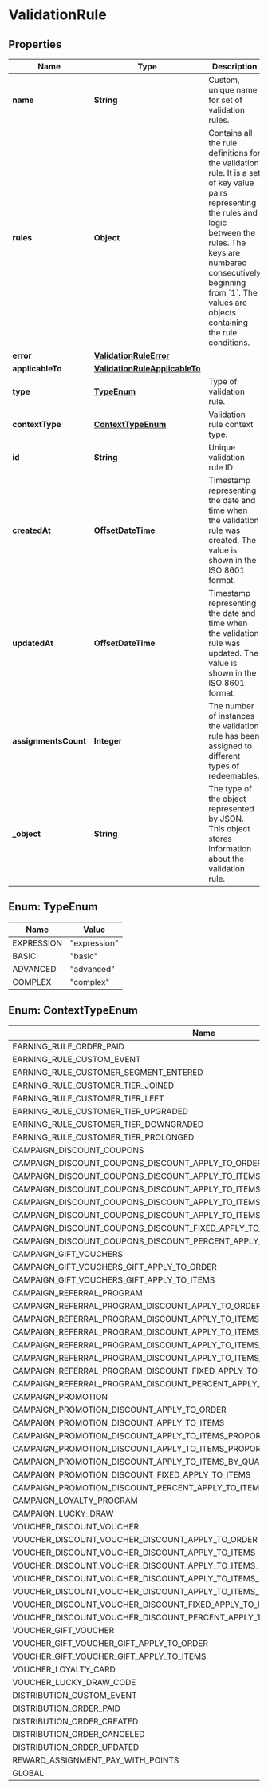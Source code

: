 

# ValidationRule


## Properties

| Name | Type | Description |
|------------ | ------------- | ------------- |
|**name** | **String** | Custom, unique name for set of validation rules. |
|**rules** | **Object** | Contains all the rule definitions for the validation rule. It is a set of key value pairs representing the rules and logic between the rules. The keys are numbered consecutively beginning from &#x60;1&#x60;. The values are objects containing the rule conditions. |
|**error** | [**ValidationRuleError**](ValidationRuleError.md) |  |
|**applicableTo** | [**ValidationRuleApplicableTo**](ValidationRuleApplicableTo.md) |  |
|**type** | [**TypeEnum**](#TypeEnum) | Type of validation rule. |
|**contextType** | [**ContextTypeEnum**](#ContextTypeEnum) | Validation rule context type.    | **Context Type** | **Definition** | |:---|:---| | earning_rule.order.paid |  | | earning_rule.custom_event |  | | earning_rule.customer.segment.entered |  | | campaign.discount_coupons |  | | campaign.discount_coupons.discount.apply_to_order |  | | campaign.discount_coupons.discount.apply_to_items |  | | campaign.discount_coupons.discount.apply_to_items_proportionally |  | | campaign.discount_coupons.discount.apply_to_items_proportionally_by_quantity |  | | campaign.discount_coupons.discount.fixed.apply_to_items |  | | campaign.gift_vouchers |  | | campaign.gift_vouchers.gift.apply_to_order |  | | campaign.gift_vouchers.gift.apply_to_items |  | | campaign.referral_program |  | | campaign.referral_program.discount.apply_to_order |  | | campaign.referral_program.discount.apply_to_items |  | | campaign.referral_program.discount.apply_to_items_proportionally |  | | campaign.referral_program.discount.apply_to_items_proportionally_by_quantity |  | | campaign.referral_program.discount.fixed.apply_to_items |  | | campaign.promotion |  | | campaign.promotion.discount.apply_to_order |  | | campaign.promotion.discount.apply_to_items |  | | campaign.promotion.discount.apply_to_items_proportionally |  | | campaign.promotion.discount.apply_to_items_proportionally_by_quantity |  | | campaign.promotion.discount.fixed.apply_to_items |  | | campaign.loyalty_program |  | | campaign.lucky_draw |  | | voucher.discount_voucher |  | | voucher.discount_voucher.discount.apply_to_order |  | | voucher.discount_voucher.discount.apply_to_items |  | | voucher.discount_voucher.discount.apply_to_items_proportionally |  | | voucher.discount_voucher.discount.apply_to_items_proportionally_by_quantity |  | | voucher.discount_voucher.discount.fixed.apply_to_items |  | | voucher.gift_voucher |  | | voucher.gift_voucher.gift.apply_to_order |  | | voucher.gift_voucher.gift.apply_to_items |  | | voucher.loyalty_card |  | | voucher.lucky_draw_code |  | | distribution.custom_event |  | | reward_assignment.pay_with_points |  | | global |  | |
|**id** | **String** | Unique validation rule ID. |
|**createdAt** | **OffsetDateTime** | Timestamp representing the date and time when the validation rule was created. The value is shown in the ISO 8601 format. |
|**updatedAt** | **OffsetDateTime** | Timestamp representing the date and time when the validation rule was updated. The value is shown in the ISO 8601 format. |
|**assignmentsCount** | **Integer** | The number of instances the validation rule has been assigned to different types of redeemables. |
|**_object** | **String** | The type of the object represented by JSON. This object stores information about the validation rule. |



## Enum: TypeEnum

| Name | Value |
|---- | -----|
| EXPRESSION | &quot;expression&quot; |
| BASIC | &quot;basic&quot; |
| ADVANCED | &quot;advanced&quot; |
| COMPLEX | &quot;complex&quot; |



## Enum: ContextTypeEnum

| Name | Value |
|---- | -----|
| EARNING_RULE_ORDER_PAID | &quot;earning_rule.order.paid&quot; |
| EARNING_RULE_CUSTOM_EVENT | &quot;earning_rule.custom_event&quot; |
| EARNING_RULE_CUSTOMER_SEGMENT_ENTERED | &quot;earning_rule.customer.segment.entered&quot; |
| EARNING_RULE_CUSTOMER_TIER_JOINED | &quot;earning_rule.customer.tier.joined&quot; |
| EARNING_RULE_CUSTOMER_TIER_LEFT | &quot;earning_rule.customer.tier.left&quot; |
| EARNING_RULE_CUSTOMER_TIER_UPGRADED | &quot;earning_rule.customer.tier.upgraded&quot; |
| EARNING_RULE_CUSTOMER_TIER_DOWNGRADED | &quot;earning_rule.customer.tier.downgraded&quot; |
| EARNING_RULE_CUSTOMER_TIER_PROLONGED | &quot;earning_rule.customer.tier.prolonged&quot; |
| CAMPAIGN_DISCOUNT_COUPONS | &quot;campaign.discount_coupons&quot; |
| CAMPAIGN_DISCOUNT_COUPONS_DISCOUNT_APPLY_TO_ORDER | &quot;campaign.discount_coupons.discount.apply_to_order&quot; |
| CAMPAIGN_DISCOUNT_COUPONS_DISCOUNT_APPLY_TO_ITEMS | &quot;campaign.discount_coupons.discount.apply_to_items&quot; |
| CAMPAIGN_DISCOUNT_COUPONS_DISCOUNT_APPLY_TO_ITEMS_PROPORTIONALLY | &quot;campaign.discount_coupons.discount.apply_to_items_proportionally&quot; |
| CAMPAIGN_DISCOUNT_COUPONS_DISCOUNT_APPLY_TO_ITEMS_PROPORTIONALLY_BY_QUANTITY | &quot;campaign.discount_coupons.discount.apply_to_items_proportionally_by_quantity&quot; |
| CAMPAIGN_DISCOUNT_COUPONS_DISCOUNT_APPLY_TO_ITEMS_BY_QUANTITY | &quot;campaign.discount_coupons.discount.apply_to_items_by_quantity&quot; |
| CAMPAIGN_DISCOUNT_COUPONS_DISCOUNT_FIXED_APPLY_TO_ITEMS | &quot;campaign.discount_coupons.discount.fixed.apply_to_items&quot; |
| CAMPAIGN_DISCOUNT_COUPONS_DISCOUNT_PERCENT_APPLY_TO_ITEMS | &quot;campaign.discount_coupons.discount.percent.apply_to_items&quot; |
| CAMPAIGN_GIFT_VOUCHERS | &quot;campaign.gift_vouchers&quot; |
| CAMPAIGN_GIFT_VOUCHERS_GIFT_APPLY_TO_ORDER | &quot;campaign.gift_vouchers.gift.apply_to_order&quot; |
| CAMPAIGN_GIFT_VOUCHERS_GIFT_APPLY_TO_ITEMS | &quot;campaign.gift_vouchers.gift.apply_to_items&quot; |
| CAMPAIGN_REFERRAL_PROGRAM | &quot;campaign.referral_program&quot; |
| CAMPAIGN_REFERRAL_PROGRAM_DISCOUNT_APPLY_TO_ORDER | &quot;campaign.referral_program.discount.apply_to_order&quot; |
| CAMPAIGN_REFERRAL_PROGRAM_DISCOUNT_APPLY_TO_ITEMS | &quot;campaign.referral_program.discount.apply_to_items&quot; |
| CAMPAIGN_REFERRAL_PROGRAM_DISCOUNT_APPLY_TO_ITEMS_PROPORTIONALLY | &quot;campaign.referral_program.discount.apply_to_items_proportionally&quot; |
| CAMPAIGN_REFERRAL_PROGRAM_DISCOUNT_APPLY_TO_ITEMS_PROPORTIONALLY_BY_QUANTITY | &quot;campaign.referral_program.discount.apply_to_items_proportionally_by_quantity&quot; |
| CAMPAIGN_REFERRAL_PROGRAM_DISCOUNT_APPLY_TO_ITEMS_BY_QUANTITY | &quot;campaign.referral_program.discount.apply_to_items_by_quantity&quot; |
| CAMPAIGN_REFERRAL_PROGRAM_DISCOUNT_FIXED_APPLY_TO_ITEMS | &quot;campaign.referral_program.discount.fixed.apply_to_items&quot; |
| CAMPAIGN_REFERRAL_PROGRAM_DISCOUNT_PERCENT_APPLY_TO_ITEMS | &quot;campaign.referral_program.discount.percent.apply_to_items&quot; |
| CAMPAIGN_PROMOTION | &quot;campaign.promotion&quot; |
| CAMPAIGN_PROMOTION_DISCOUNT_APPLY_TO_ORDER | &quot;campaign.promotion.discount.apply_to_order&quot; |
| CAMPAIGN_PROMOTION_DISCOUNT_APPLY_TO_ITEMS | &quot;campaign.promotion.discount.apply_to_items&quot; |
| CAMPAIGN_PROMOTION_DISCOUNT_APPLY_TO_ITEMS_PROPORTIONALLY | &quot;campaign.promotion.discount.apply_to_items_proportionally&quot; |
| CAMPAIGN_PROMOTION_DISCOUNT_APPLY_TO_ITEMS_PROPORTIONALLY_BY_QUANTITY | &quot;campaign.promotion.discount.apply_to_items_proportionally_by_quantity&quot; |
| CAMPAIGN_PROMOTION_DISCOUNT_APPLY_TO_ITEMS_BY_QUANTITY | &quot;campaign.promotion.discount.apply_to_items_by_quantity&quot; |
| CAMPAIGN_PROMOTION_DISCOUNT_FIXED_APPLY_TO_ITEMS | &quot;campaign.promotion.discount.fixed.apply_to_items&quot; |
| CAMPAIGN_PROMOTION_DISCOUNT_PERCENT_APPLY_TO_ITEMS | &quot;campaign.promotion.discount.percent.apply_to_items&quot; |
| CAMPAIGN_LOYALTY_PROGRAM | &quot;campaign.loyalty_program&quot; |
| CAMPAIGN_LUCKY_DRAW | &quot;campaign.lucky_draw&quot; |
| VOUCHER_DISCOUNT_VOUCHER | &quot;voucher.discount_voucher&quot; |
| VOUCHER_DISCOUNT_VOUCHER_DISCOUNT_APPLY_TO_ORDER | &quot;voucher.discount_voucher.discount.apply_to_order&quot; |
| VOUCHER_DISCOUNT_VOUCHER_DISCOUNT_APPLY_TO_ITEMS | &quot;voucher.discount_voucher.discount.apply_to_items&quot; |
| VOUCHER_DISCOUNT_VOUCHER_DISCOUNT_APPLY_TO_ITEMS_PROPORTIONALLY | &quot;voucher.discount_voucher.discount.apply_to_items_proportionally&quot; |
| VOUCHER_DISCOUNT_VOUCHER_DISCOUNT_APPLY_TO_ITEMS_PROPORTIONALLY_BY_QUANTITY | &quot;voucher.discount_voucher.discount.apply_to_items_proportionally_by_quantity&quot; |
| VOUCHER_DISCOUNT_VOUCHER_DISCOUNT_APPLY_TO_ITEMS_BY_QUANTITY | &quot;voucher.discount_voucher.discount.apply_to_items_by_quantity&quot; |
| VOUCHER_DISCOUNT_VOUCHER_DISCOUNT_FIXED_APPLY_TO_ITEMS | &quot;voucher.discount_voucher.discount.fixed.apply_to_items&quot; |
| VOUCHER_DISCOUNT_VOUCHER_DISCOUNT_PERCENT_APPLY_TO_ITEMS | &quot;voucher.discount_voucher.discount.percent.apply_to_items&quot; |
| VOUCHER_GIFT_VOUCHER | &quot;voucher.gift_voucher&quot; |
| VOUCHER_GIFT_VOUCHER_GIFT_APPLY_TO_ORDER | &quot;voucher.gift_voucher.gift.apply_to_order&quot; |
| VOUCHER_GIFT_VOUCHER_GIFT_APPLY_TO_ITEMS | &quot;voucher.gift_voucher.gift.apply_to_items&quot; |
| VOUCHER_LOYALTY_CARD | &quot;voucher.loyalty_card&quot; |
| VOUCHER_LUCKY_DRAW_CODE | &quot;voucher.lucky_draw_code&quot; |
| DISTRIBUTION_CUSTOM_EVENT | &quot;distribution.custom_event&quot; |
| DISTRIBUTION_ORDER_PAID | &quot;distribution.order.paid&quot; |
| DISTRIBUTION_ORDER_CREATED | &quot;distribution.order.created&quot; |
| DISTRIBUTION_ORDER_CANCELED | &quot;distribution.order.canceled&quot; |
| DISTRIBUTION_ORDER_UPDATED | &quot;distribution.order.updated&quot; |
| REWARD_ASSIGNMENT_PAY_WITH_POINTS | &quot;reward_assignment.pay_with_points&quot; |
| GLOBAL | &quot;global&quot; |



